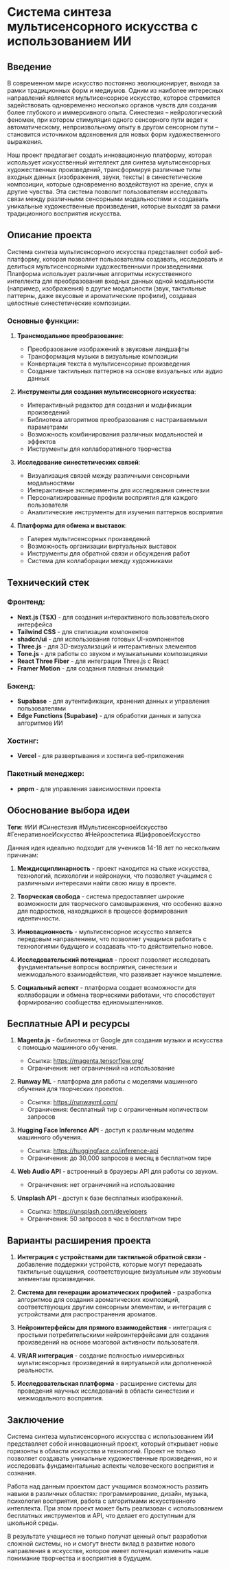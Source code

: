 # Система синтеза мультисенсорного искусства с использованием ИИ

## Введение

В современном мире искусство постоянно эволюционирует, выходя за рамки традиционных форм и медиумов. Одним из наиболее интересных направлений является мультисенсорное искусство, которое стремится задействовать одновременно несколько органов чувств для создания более глубокого и иммерсивного опыта. Синестезия – нейрологический феномен, при котором стимуляция одного сенсорного пути ведет к автоматическому, непроизвольному опыту в другом сенсорном пути – становится источником вдохновения для новых форм художественного выражения.

Наш проект предлагает создать инновационную платформу, которая использует искусственный интеллект для синтеза мультисенсорных художественных произведений, трансформируя различные типы входных данных (изображения, звуки, тексты) в синестетические композиции, которые одновременно воздействуют на зрение, слух и другие чувства. Эта система позволит пользователям исследовать связи между различными сенсорными модальностями и создавать уникальные художественные произведения, которые выходят за рамки традиционного восприятия искусства.

## Описание проекта

Система синтеза мультисенсорного искусства представляет собой веб-платформу, которая позволяет пользователям создавать, исследовать и делиться мультисенсорными художественными произведениями. Платформа использует различные алгоритмы искусственного интеллекта для преобразования входных данных одной модальности (например, изображения) в другие модальности (звук, тактильные паттерны, даже вкусовые и ароматические профили), создавая целостные синестетические композиции.

### Основные функции:

1. **Трансмодальное преобразование**:
   - Преобразование изображений в звуковые ландшафты
   - Трансформация музыки в визуальные композиции
   - Конвертация текста в мультисенсорные произведения
   - Создание тактильных паттернов на основе визуальных или аудио данных

2. **Инструменты для создания мультисенсорного искусства**:
   - Интерактивный редактор для создания и модификации произведений
   - Библиотека алгоритмов преобразования с настраиваемыми параметрами
   - Возможность комбинирования различных модальностей и эффектов
   - Инструменты для коллаборативного творчества

3. **Исследование синестетических связей**:
   - Визуализация связей между различными сенсорными модальностями
   - Интерактивные эксперименты для исследования синестезии
   - Персонализированные профили восприятия для каждого пользователя
   - Аналитические инструменты для изучения паттернов восприятия

4. **Платформа для обмена и выставок**:
   - Галерея мультисенсорных произведений
   - Возможность организации виртуальных выставок
   - Инструменты для обратной связи и обсуждения работ
   - Система для коллаборации между художниками

## Технический стек

### Фронтенд:
- **Next.js (TSX)** - для создания интерактивного пользовательского интерфейса
- **Tailwind CSS** - для стилизации компонентов
- **shadcn/ui** - для использования готовых UI-компонентов
- **Three.js** - для 3D-визуализаций и интерактивных элементов
- **Tone.js** - для работы со звуком и музыкальными композициями
- **React Three Fiber** - для интеграции Three.js с React
- **Framer Motion** - для создания плавных анимаций

### Бэкенд:
- **Supabase** - для аутентификации, хранения данных и управления пользователями
- **Edge Functions (Supabase)** - для обработки данных и запуска алгоритмов ИИ

### Хостинг:
- **Vercel** - для развертывания и хостинга веб-приложения

### Пакетный менеджер:
- **pnpm** - для управления зависимостями проекта

## Обоснование выбора идеи

**Теги**: #ИИ #Синестезия #МультисенсорноеИскусство #ГенеративноеИскусство #Нейроэстетика #ЦифровоеИскусство

Данная идея идеально подходит для учеников 14-18 лет по нескольким причинам:

1. **Междисциплинарность** - проект находится на стыке искусства, технологий, психологии и нейронауки, что позволяет учащимся с различными интересами найти свою нишу в проекте.

2. **Творческая свобода** - система предоставляет широкие возможности для творческого самовыражения, что особенно важно для подростков, находящихся в процессе формирования идентичности.

3. **Инновационность** - мультисенсорное искусство является передовым направлением, что позволяет учащимся работать с технологиями будущего и создавать что-то действительно новое.

4. **Исследовательский потенциал** - проект позволяет исследовать фундаментальные вопросы восприятия, синестезии и межмодального взаимодействия, что развивает научное мышление.

5. **Социальный аспект** - платформа создает возможности для коллаборации и обмена творческими работами, что способствует формированию сообщества единомышленников.

## Бесплатные API и ресурсы

1. **Magenta.js** - библиотека от Google для создания музыки и искусства с помощью машинного обучения.
   - Ссылка: https://magenta.tensorflow.org/
   - Ограничения: нет ограничений на использование

2. **Runway ML** - платформа для работы с моделями машинного обучения для творческих проектов.
   - Ссылка: https://runwayml.com/
   - Ограничения: бесплатный тир с ограниченным количеством запросов

3. **Hugging Face Inference API** - доступ к различным моделям машинного обучения.
   - Ссылка: https://huggingface.co/inference-api
   - Ограничения: до 30,000 запросов в месяц в бесплатном тире

4. **Web Audio API** - встроенный в браузеры API для работы со звуком.
   - Ограничения: нет ограничений на использование

5. **Unsplash API** - доступ к базе бесплатных изображений.
   - Ссылка: https://unsplash.com/developers
   - Ограничения: 50 запросов в час в бесплатном тире

## Варианты расширения проекта

1. **Интеграция с устройствами для тактильной обратной связи** - добавление поддержки устройств, которые могут передавать тактильные ощущения, соответствующие визуальным или звуковым элементам произведения.

2. **Система для генерации ароматических профилей** - разработка алгоритмов для создания ароматических композиций, соответствующих другим сенсорным элементам, и интеграция с устройствами для распространения ароматов.

3. **Нейроинтерфейсы для прямого взаимодействия** - интеграция с простыми потребительскими нейроинтерфейсами для создания произведений на основе мозговой активности пользователя.

4. **VR/AR интеграция** - создание полностью иммерсивных мультисенсорных произведений в виртуальной или дополненной реальности.

5. **Исследовательская платформа** - расширение системы для проведения научных исследований в области синестезии и межмодального восприятия.

## Заключение

Система синтеза мультисенсорного искусства с использованием ИИ представляет собой инновационный проект, который открывает новые горизонты в области искусства и технологий. Проект не только позволяет создавать уникальные художественные произведения, но и исследовать фундаментальные аспекты человеческого восприятия и сознания.

Работа над данным проектом даст учащимся возможность развить навыки в различных областях: программирование, дизайн, музыка, психология восприятия, работа с алгоритмами искусственного интеллекта. При этом проект может быть реализован с использованием бесплатных инструментов и API, что делает его доступным для школьной среды.

В результате учащиеся не только получат ценный опыт разработки сложной системы, но и смогут внести вклад в развитие нового направления в искусстве, которое имеет потенциал изменить наше понимание творчества и восприятия в будущем.
